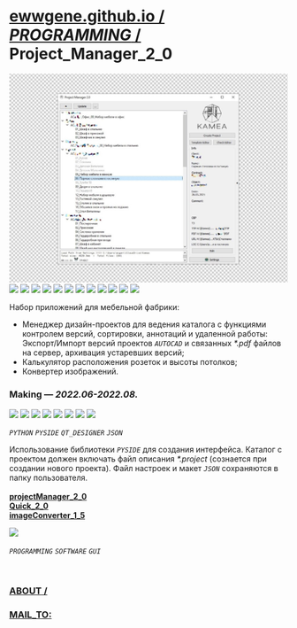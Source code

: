 ﻿
# [ewwgene.github.io /](https://ewwgene.github.io/) [_PROGRAMMING_ /](https://ewwgene.github.io/PROGRAMMING) Project_Manager_2_0

[![Project_Manager_2_0](/100.jpg)](https://ewwgene.github.io/Project_Manager_2_0/Carousel)<br> <a id="111" href="https://ewwgene.github.io/Project_Manager_2_0/Carousel/#111"><img src="https://ewwgene.github.io/Project_Manager_2_0/111.jpg" height="66"></a> <a id="112" href="https://ewwgene.github.io/Project_Manager_2_0/Carousel/#112"><img src="https://ewwgene.github.io/Project_Manager_2_0/112.jpg" height="66"></a> <a id="113" href="https://ewwgene.github.io/Project_Manager_2_0/Carousel/#113"><img src="https://ewwgene.github.io/Project_Manager_2_0/113.jpg" height="66"></a> <a id="115" href="https://ewwgene.github.io/Project_Manager_2_0/Carousel/#115"><img src="https://ewwgene.github.io/Project_Manager_2_0/115.jpg" height="66"></a> <a id="117" href="https://ewwgene.github.io/Project_Manager_2_0/Carousel/#117"><img src="https://ewwgene.github.io/Project_Manager_2_0/117.jpg" height="66"></a> <a id="118" href="https://ewwgene.github.io/Project_Manager_2_0/Carousel/#118"><img src="https://ewwgene.github.io/Project_Manager_2_0/118.jpg" height="66"></a> <a id="119" href="https://ewwgene.github.io/Project_Manager_2_0/Carousel/#119"><img src="https://ewwgene.github.io/Project_Manager_2_0/119.jpg" height="66"></a> <a id="121" href="https://ewwgene.github.io/Project_Manager_2_0/Carousel/#121"><img src="https://ewwgene.github.io/Project_Manager_2_0/121.jpg" height="66"></a> <a id="123" href="https://ewwgene.github.io/Project_Manager_2_0/Carousel/#123"><img src="https://ewwgene.github.io/Project_Manager_2_0/123.jpg" height="66"></a> <a id="125" href="https://ewwgene.github.io/Project_Manager_2_0/Carousel/#125"><img src="https://ewwgene.github.io/Project_Manager_2_0/125.jpg" height="66"></a> <a id="131" href="https://ewwgene.github.io/Project_Manager_2_0/Carousel/#131"><img src="https://ewwgene.github.io/Project_Manager_2_0/131.jpg" height="66"></a> <a id="133" href="https://ewwgene.github.io/Project_Manager_2_0/Carousel/#133"><img src="https://ewwgene.github.io/Project_Manager_2_0/133.jpg" height="66"></a> <a id="text">&#160;</a>



Набор приложений для мебельной фабрики:
  + Менеджер дизайн-проектов для ведения каталога с функциями контролем версий, сортировки, аннотаций и удаленной работы: Экспорт/Импорт версий проектов _`AUTOCAD`_ и связанных _*.pdf_ файлов на сервер, архивация устаревших версий;
 + Калькулятор расположения розеток и высоты потолков;
 + Конвертер изображений.

### Making — _2022.06-2022.08._
<a id="202m" href="https://ewwgene.github.io/Project_Manager_2_0/Carousel/#202m"><img src="https://ewwgene.github.io/Project_Manager_2_0/Making/202.jpg" height="66"></a> <a id="203m" href="https://ewwgene.github.io/Project_Manager_2_0/Carousel/#203m"><img src="https://ewwgene.github.io/Project_Manager_2_0/Making/203.jpg" height="66"></a> <a id="205m" href="https://ewwgene.github.io/Project_Manager_2_0/Carousel/#205m"><img src="https://ewwgene.github.io/Project_Manager_2_0/Making/205.jpg" height="66"></a> <a id="207m" href="https://ewwgene.github.io/Project_Manager_2_0/Carousel/#207m"><img src="https://ewwgene.github.io/Project_Manager_2_0/Making/207.jpg" height="66"></a> <a id="209m" href="https://ewwgene.github.io/Project_Manager_2_0/Carousel/#209m"><img src="https://ewwgene.github.io/Project_Manager_2_0/Making/209.jpg" height="66"></a> <a id="211m" href="https://ewwgene.github.io/Project_Manager_2_0/Carousel/#211m"><img src="https://ewwgene.github.io/Project_Manager_2_0/Making/211.jpg" height="66"></a> <a id="213m" href="https://ewwgene.github.io/Project_Manager_2_0/Carousel/#213m"><img src="https://ewwgene.github.io/Project_Manager_2_0/Making/213.jpg" height="66"></a> <a id="215m" href="https://ewwgene.github.io/Project_Manager_2_0/Carousel/#215m"><img src="https://ewwgene.github.io/Project_Manager_2_0/Making/215.jpg" height="66"></a>  

_`PYTHON`_ _`PYSIDE`_ _`QT_DESIGNER`_ _`JSON`_  

Использование библиотеки _`PYSIDE`_ для создания интерфейса. Каталог с проектом должен включать файл описания _*.project_ (сознается при создании нового проекта). Файл настроек и макет _`JSON`_ сохраняются в папку пользователя.<br> <br> [**projectManager_2_0**](https://github.com/ewwgene/Project_Manager_2_0/tree/main/projectManager_2_0)<br> [**Quick_2_0**](https://github.com/ewwgene/Project_Manager_2_0/tree/main/Quick_2_0)<br> [**imageConverter_1_5**](https://github.com/ewwgene/Project_Manager_2_0/tree/main/imageConverter_1_5)<br>

<a id="301" href="https://ewwgene.github.io/Project_Manager_2_0/Carousel/#301"><img src="https://ewwgene.github.io/Project_Manager_2_0/301.jpg" height="66"></a> 

_`PROGRAMMING`_ _`SOFTWARE`_ _`GUI`_ 

<br> 

### [ABOUT /](https://ewwgene.github.io/ABOUT)
### [MAIL_TO:](mailto:r0cam@me.com)